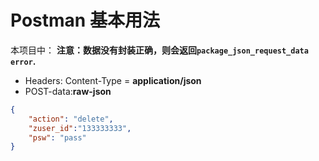 # Postman 基本用法

本项目中：
**注意：数据没有封装正确，则会返回`package_json_request_data error`.**
- Headers: Content-Type = **application/json**
- POST-data:**raw-json**
```json
{
	"action": "delete",
	"zuser_id":"133333333",
	"psw": "pass"
}
```